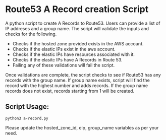 # Route53 A Record creation Script
A python script to create A Records to Route53. Users can provide a list of IP addreses and a group name. The script will validate the inputs and checks for the following.
            
* Checks if the hosted zone provided exists in the AWS account.
* Checks if the elastic IPs exist in the aws account.
* Checks if the elastic IPs have resources associated with it.
* Checks if the elasitc IPs have A Records in Route 53.
* Failing any of these validations will fail the script.

Once validations are complete, the script checks to see if Route53 has any records with the group name. If group name exists, script will find the record with the highest number and adds records. If the group name records does not exist, records starting from 1 will be created.

## Script Usage: 

``` python3 a-record.py ```

Please update the hosted_zone_id, eip, group_name variables as per your need.
